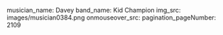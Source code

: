 musician_name: Davey
band_name: Kid Champion
img_src: images/musician0384.png
onmouseover_src: 
pagination_pageNumber: 2109